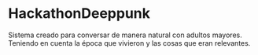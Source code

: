 # HackathonDeeppunk
Sistema creado para conversar de manera natural con adultos mayores. Teniendo en cuenta la época que vivieron y las cosas que eran relevantes.
